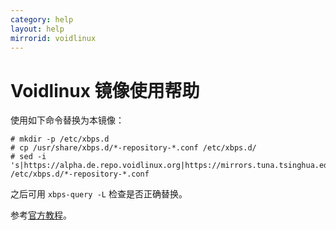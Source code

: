 ```yaml
---
category: help
layout: help
mirrorid: voidlinux
---
```


# Voidlinux 镜像使用帮助

使用如下命令替换为本镜像：

```
# mkdir -p /etc/xbps.d
# cp /usr/share/xbps.d/*-repository-*.conf /etc/xbps.d/
# sed -i 's|https://alpha.de.repo.voidlinux.org|https://mirrors.tuna.tsinghua.edu.cn/voidlinux|g' /etc/xbps.d/*-repository-*.conf
```

之后可用 `xbps-query -L` 检查是否正确替换。

参考[官方教程](https://docs.voidlinux.org/xbps/repositories/mirrors/changing.html)。